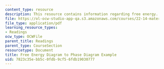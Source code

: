 ```yaml
---
content_type: resource
description: This resource contains information regarding free energy.
file: https://ol-ocw-studio-app-qa.s3.amazonaws.com/courses/22-14-materials-in-nuclear-engineering-spring-2015/7823c35ebb5c0fdb9cf56fdb19030777_MIT22_14S15_FreeEnergyDiag.pdf
file_type: application/pdf
learning_resource_types:
- Readings
ocw_type: OCWFile
parent_title: Readings
parent_type: CourseSection
resourcetype: Document
title: Free Energy Diagram to Phase Diagram Example
uid: 7823c35e-bb5c-0fdb-9cf5-6fdb19030777
---
```

